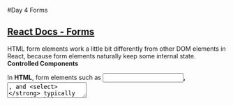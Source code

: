 


#Day 4 Forms 

## [React Docs - Forms](https://reactjs.org/docs/forms.html)
HTML form elements work a little bit differently from other DOM elements in React, because form elements naturally keep some internal state. 
**Controlled Components**

In **HTML**, form elements such as **<input>, <textarea>, and <select>** typically maintain their own state and update it based on user input. In React, mutable state is typically kept in the state property of components, and only updated with **setState()**.

### Example of a form as a component


```
{
class NameForm extends React.Component {
  constructor(props) {
    super(props);
    this.state = {value: ''};

    this.handleChange = this.handleChange.bind(this);
    this.handleSubmit = this.handleSubmit.bind(this);
  }

  handleChange(event) {
    this.setState({value: event.target.value});
  }

  handleSubmit(event) {
    alert('A name was submitted: ' + this.state.value);
    event.preventDefault();
  }

  render() {
    return (
      <form onSubmit={this.handleSubmit}>
        <label>
          Name:
          <input type="text" value={this.state.value} onChange={this.handleChange} />
        </label>
        <input type="submit" value="Submit" />
      </form>
    );
  }
}

}
```

### Handling Multiple Inputs
When you need to handle multiple controlled input elements, you can add a name attribute to each element and let the handler function choose what to do based on the value of event.target.name.

```
{
class Reservation extends React.Component {
  constructor(props) {
    super(props);
    this.state = {
      isGoing: true,
      numberOfGuests: 2
    };

    this.handleInputChange = this.handleInputChange.bind(this);
  }

  handleInputChange(event) {
    const target = event.target;
    const value = target.type === 'checkbox' ? target.checked : target.value;
    const name = target.name;

    this.setState({
      [name]: value
    });
  }

  render() {
    return (
      <form>
        <label>
          Is going:
          <input
            name="isGoing"
            type="checkbox"
            checked={this.state.isGoing}
            onChange={this.handleInputChange} />
        </label>
        <br />
        <label>
          Number of guests:
          <input
            name="numberOfGuests"
            type="number"
            value={this.state.numberOfGuests}
            onChange={this.handleInputChange} />
        </label>
      </form>
    );
  }
}

}
```

### Additional Reading
[uncontrolled components ](https://reactjs.org/docs/uncontrolled-components.html)
[Fully-Fledged Solutions](https://formik.org/)



## {React Bootstrap - Forms](https://react-bootstrap.github.io/components/forms/)


**Forms**
The **<FormControl>** component renders a form control with *Bootstrap styling*. The **<FormGroup>** component wraps a form control with proper spacing, along with support for a label, help text, and validation state. To ensure accessibility, set controlId on **<FormGroup>**, and use **<FormLabel>** for the label.
  

**Form controls**
For **textual form controls** —like inputs, selects, and textareas—use the **FormControl** component. FormControl adds some additional styles for *general appearance, focus state, sizing, and more*.


**Sizing**
Use **size** on *<FormControl> and <FormLabel>* to change the size of inputs and labels respectively.
  

**Readonly**
Add the **readOnly** prop on an input **to prevent modification of the input's value**. Read-only inputs *appear lighter* (just like disabled inputs), but retain the standard cursor.


**Checkboxes and Radios**
For the *non-textual checkbox and radio controls*, FormCheck provides a single component for both types that adds some additional styling and improved layout. Their Default is stacked. Group checkboxes or radios on the same horizontal row by adding the inline prop.





